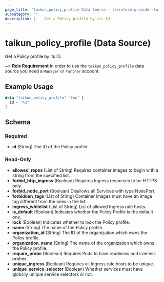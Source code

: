 ```yaml
---
page_title: "taikun_policy_profile Data Source - terraform-provider-taikun"
subcategory: ""
description: |-   Get a Policy profile by its ID.
---
```


# taikun_policy_profile (Data Source)

Get a Policy profile by its ID.

~> **Role Requirement** In order to use the `taikun_policy_profile` data source you need a `Manager` or `Partner` account.

## Example Usage

```terraform
data "taikun_policy_profile" "foo" {
  id = "42"
}
```

<!-- schema generated by tfplugindocs -->
## Schema

### Required

- **id** (String) The ID of the Policy profile.

### Read-Only

- **allowed_repos** (List of String) Requires container images to begin with a string from the specified list.
- **forbid_http_ingress** (Boolean) Requires Ingress resources to be HTTPS only.
- **forbid_node_port** (Boolean) Disallows all Services with type NodePort.
- **forbidden_tags** (List of String) Container images must have an image tag different from the ones in the list.
- **ingress_whitelist** (List of String) List of allowed Ingress rule hosts.
- **is_default** (Boolean) Indicates whether the Policy Profile is the default one.
- **lock** (Boolean) Indicates whether to lock the Policy profile.
- **name** (String) The name of the Policy profile.
- **organization_id** (String) The ID of the organization which owns the Policy profile.
- **organization_name** (String) The name of the organization which owns the Policy profile.
- **require_probe** (Boolean) Requires Pods to have readiness and liveness probes.
- **unique_ingress** (Boolean) Requires all Ingress rule hosts to be unique.
- **unique_service_selector** (Boolean) Whether services must have globally unique service selectors or not.


